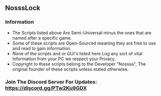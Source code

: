 ## NosssLock

### Information
* The Scripts listed above Are Semi-Universal minus the ones that are named after a specific game.
* Some of these scripts are Open-Sourced meaning they are free to use and read to gain information.
* None of the scripts and or GUI's listed here Log any sort of vital Information from your PC we respect your Privacy.
* Copyright to these scripts belong to the Developer "Nosssa", The original founder of these scripts unless stated otherwise.

### Join The Discord Server For Updates: https://discord.gg/PTw2Ku9GDX
